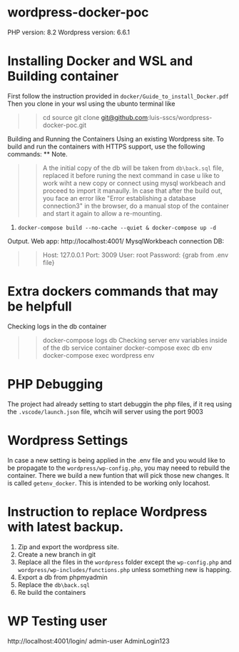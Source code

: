 # wordpress-docker-poc
PHP version: 8.2
Wordpress version: 6.6.1



# Installing Docker and WSL and Building container
First follow the instruction provided in `docker/Guide_to_install_Docker.pdf`
Then you clone in your wsl using the ubunto terminal like
>> cd source
>> git clone git@github.com:luis-sscs/wordpress-docker-poc.git

Building and Running the Containers Using an existing Wordpress site.
To build and run the containers with HTTPS support, use the following commands:
** Note. 
>> A the initial copy of the db will be taken from `db\back.sql` file, replaced it before runing the next command in case u like to work wiht a new copy or connect using mysql workbeach and proceed to import it manaully.
>> In case that after the build out, you face an error like "Error establishing a database connection3" in the browser, do a manual stop of  the container and start it again to allow a re-mounting.
1. `docker-compose build --no-cache --quiet & docker-compose up -d`


Output.
Web app: http://localhost:4001/
MysqlWorkbeach connection DB: 
>> Host: 127.0.0.1
>> Port: 3009
>> User: root
>> Password: {grab from .env file}
 

# Extra dockers commands that may be helpfull
Checking logs in the db container 
>> docker-compose logs db
Checking server env variables inside of the db service container 
>> docker-compose exec db env
>> docker-compose exec wordpress env

# PHP Debugging 
The project had already setting to start debuggin the php files, if it req using the `.vscode/launch.json` file, whcih will server using the port 9003

# Wordpress Settings
In case a new setting is being applied in the .env file and you would like to be propagate to the `wordpress/wp-config.php`, you may neeed to rebuild the container. There we build a new funtion that will pick those new changes. It is called `getenv_docker`. This is intended to be working only locahost.

# Instruction to replace Wordpress with latest backup.
1. Zip and export the wordpress site.
1. Create a new branch in git
2. Replace all the files in the `wordpress` folder except the `wp-config.php`  and `wordpress/wp-includes/functions.php` unless something new is happing.
3. Export a db from phpmyadmin
3. Replace the `db\back.sql`
4. Re build the containers

# WP Testing user
http://localhost:4001/login/
admin-user
AdminLogin123

